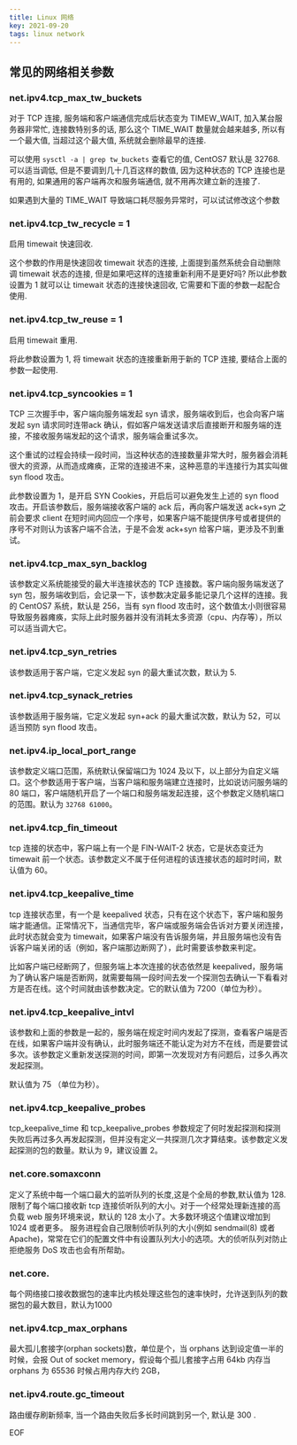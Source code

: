 ```yaml
---
title: Linux 网络
key: 2021-09-20
tags: linux network
---
```


## 常见的网络相关参数

<!--more-->

### net.ipv4.tcp_max_tw_buckets

对于 TCP 连接, 服务端和客户端通信完成后状态变为 TIMEW_WAIT, 加入某台服务器非常忙, 连接数特别多的话, 那么这个 TIME_WAIT 数量就会越来越多, 所以有一个最大值, 当超过这个最大值, 系统就会删除最早的连接.

可以使用 `sysctl -a | grep tw_buckets` 查看它的值, CentOS7 默认是 32768. 可以适当调低, 但是不要调到几十几百这样的数值, 因为这种状态的 TCP 连接也是有用的, 如果通用的客户端再次和服务端通信, 就不用再次建立新的连接了.

如果遇到大量的 TIME_WAIT 导致端口耗尽服务异常时，可以试试修改这个参数

### net.ipv4.tcp_tw_recycle = 1

启用 timewait 快速回收.

这个参数的作用是快速回收 timewait 状态的连接, 上面提到虽然系统会自动删除调 timewait 状态的连接, 但是如果吧这样的连接重新利用不是更好吗? 所以此参数设置为 1 就可以让 timewait 状态的连接快速回收, 它需要和下面的参数一起配合使用.

### net.ipv4.tcp_tw_reuse = 1

启用 timewait 重用.

将此参数设置为 1, 将 timewait 状态的连接重新用于新的 TCP 连接, 要结合上面的参数一起使用.

### net.ipv4.tcp_syncookies = 1

TCP 三次握手中，客户端向服务端发起 syn 请求，服务端收到后，也会向客户端发起 syn 请求同时连带ack 确认，假如客户端发送请求后直接断开和服务端的连接，不接收服务端发起的这个请求，服务端会重试多次。

这个重试的过程会持续一段时间，当这种状态的连接数量非常大时，服务器会消耗很大的资源，从而造成瘫痪，正常的连接进不来，这种恶意的半连接行为其实叫做 syn flood 攻击。

此参数设置为 1，是开启 SYN Cookies，开启后可以避免发生上述的 syn flood 攻击。开启该参数后，服务端接收客户端的 ack 后，再向客户端发送 ack+syn 之前会要求 client 在短时间内回应一个序号，如果客户端不能提供序号或者提供的序号不对则认为该客户端不合法，于是不会发 ack+syn 给客户端，更涉及不到重试。

### net.ipv4.tcp_max_syn_backlog

该参数定义系统能接受的最大半连接状态的 TCP 连接数。客户端向服务端发送了 syn 包，服务端收到后，会记录一下，该参数决定最多能记录几个这样的连接。我的 CentOS7 系统，默认是 256，当有 syn flood 攻击时，这个数值太小则很容易导致服务器瘫痪，实际上此时服务器并没有消耗太多资源（cpu、内存等），所以可以适当调大它。

### net.ipv4.tcp_syn_retries

该参数适用于客户端，它定义发起 syn 的最大重试次数，默认为 5.

### net.ipv4.tcp_synack_retries

该参数适用于服务端，它定义发起 syn+ack 的最大重试次数，默认为 52，可以适当预防 syn flood 攻击。

### net.ipv4.ip_local_port_range

该参数定义端口范围，系统默认保留端口为 1024 及以下，以上部分为自定义端口。这个参数适用于客户端，当客户端和服务端建立连接时，比如说访问服务端的 80 端口，客户端随机开启了一个端口和服务端发起连接，这个参数定义随机端口的范围。默认为 `32768 61000`。

### net.ipv4.tcp_fin_timeout

tcp 连接的状态中，客户端上有一个是 FIN-WAIT-2 状态，它是状态变迁为 timewait 前一个状态。该参数定义不属于任何进程的该连接状态的超时时间，默认值为 60。

### net.ipv4.tcp_keepalive_time

tcp 连接状态里，有一个是 keepalived 状态，只有在这个状态下，客户端和服务端才能通信。正常情况下，当通信完毕，客户端或服务端会告诉对方要关闭连接，此时状态就会变为 timewait，如果客户端没有告诉服务端，并且服务端也没有告诉客户端关闭的话（例如，客户端那边断网了），此时需要该参数来判定。

比如客户端已经断网了，但服务端上本次连接的状态依然是 keepalived，服务端为了确认客户端是否断网，就需要每隔一段时间去发一个探测包去确认一下看看对方是否在线。这个时间就由该参数决定。它的默认值为 7200（单位为秒）。

### net.ipv4.tcp_keepalive_intvl

该参数和上面的参数是一起的，服务端在规定时间内发起了探测，查看客户端是否在线，如果客户端并没有确认，此时服务端还不能认定为对方不在线，而是要尝试多次。该参数定义重新发送探测的时间，即第一次发现对方有问题后，过多久再次发起探测。

默认值为 75 （单位为秒）。

### net.ipv4.tcp_keepalive_probes

tcp_keepalive_time 和 tcp_keepalive_probes 参数规定了何时发起探测和探测失败后再过多久再发起探测，但并没有定义一共探测几次才算结束。该参数定义发起探测的包的数量。默认为 9，建议设置 2。

### net.core.somaxconn

定义了系统中每一个端口最大的监听队列的长度,这是个全局的参数,默认值为 128.限制了每个端口接收新 tcp 连接侦听队列的大小。对于一个经常处理新连接的高负载 web 服务环境来说，默认的 128 太小了。大多数环境这个值建议增加到 1024 或者更多。 服务进程会自己限制侦听队列的大小(例如 sendmail(8) 或者 Apache)，常常在它们的配置文件中有设置队列大小的选项。大的侦听队列对防止拒绝服务 DoS 攻击也会有所帮助。

### net.core. 

每个网络接口接收数据包的速率比内核处理这些包的速率快时，允许送到队列的数据包的最大数目，默认为1000

### net.ipv4.tcp_max_orphans

最大孤儿套接字(orphan sockets)数，单位是个，当 orphans 达到设定值一半的时候，会报
Out of socket memory，假设每个孤儿套接字占用 64kb 内存当 orphans 为 65536 时候占用内存大约 2GB，

### net.ipv4.route.gc_timeout

路由缓存刷新频率, 当一个路由失败后多长时间跳到另一个, 默认是 300 .

EOF
